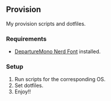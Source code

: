 ## Provision

My provision scripts and dotfiles.

### Requirements

- [DepartureMono Nerd Font](https://github.com/ryanoasis/nerd-fonts/releases/download/v3.4.0/DepartureMono.zip) installed.

### Setup

1. Run scripts for the corresponding OS.
2. Set dotfiles.
3. Enjoy!!
